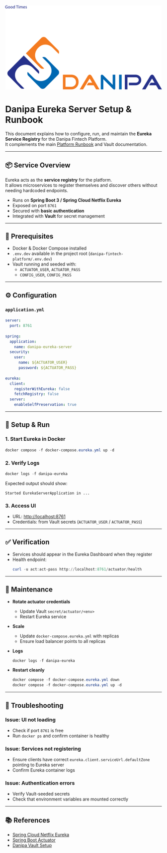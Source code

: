 # ![Danipa Logo](../images/danipa_logo.png)

# Danipa Eureka Server Setup & Runbook

This document explains how to configure, run, and maintain the **Eureka Service Registry** for the Danipa Fintech Platform.  
It complements the main [Platform Runbook](../Danipa_Platform_Stack_Runbook.md) and Vault documentation.

---

## 📦 Service Overview

Eureka acts as the **service registry** for the platform.  
It allows microservices to register themselves and discover others without needing hardcoded endpoints.

- Runs on **Spring Boot 3 / Spring Cloud Netflix Eureka**
- Exposed on port `8761`
- Secured with **basic authentication**
- Integrated with **Vault** for secret management

---

## 📌 Prerequisites

- Docker & Docker Compose installed  
- `.env.dev` available in the project root (`danipa-fintech-platform/.env.dev`)  
- Vault running and seeded with:
  - `ACTUATOR_USER`, `ACTUATOR_PASS`
  - `CONFIG_USER`, `CONFIG_PASS`

---

## ⚙️ Configuration

### `application.yml`

```yaml
server:
  port: 8761

spring:
  application:
    name: danipa-eureka-server
  security:
    user:
      name: ${ACTUATOR_USER}
      password: ${ACTUATOR_PASS}

eureka:
  client:
    registerWithEureka: false
    fetchRegistry: false
  server:
    enableSelfPreservation: true
```

---

## 🚀 Setup & Run

### 1. Start Eureka in Docker
```powershell
docker compose -f docker-compose.eureka.yml up -d
```

### 2. Verify Logs
```powershell
docker logs -f danipa-eureka
```

Expected output should show:
```
Started EurekaServerApplication in ...
```

### 3. Access UI
- URL: [http://localhost:8761](http://localhost:8761)  
- Credentials: from Vault secrets (`ACTUATOR_USER` / `ACTUATOR_PASS`)

---

## ✅ Verification

- Services should appear in the Eureka Dashboard when they register  
- Health endpoint:
  ```powershell
  curl -u act:act-pass http://localhost:8761/actuator/health
  ```

---

## 🔧 Maintenance

- **Rotate actuator credentials**
  - Update Vault `secret/actuator/<env>`
  - Restart Eureka service

- **Scale**
  - Update `docker-compose.eureka.yml` with replicas
  - Ensure load balancer points to all replicas

- **Logs**
  ```powershell
  docker logs -f danipa-eureka
  ```

- **Restart cleanly**
  ```powershell
  docker compose -f docker-compose.eureka.yml down
  docker compose -f docker-compose.eureka.yml up -d
  ```

---

## 🚨 Troubleshooting

### Issue: UI not loading
- Check if port `8761` is free  
- Run `docker ps` and confirm container is healthy  

### Issue: Services not registering
- Ensure clients have correct `eureka.client.serviceUrl.defaultZone` pointing to Eureka server  
- Confirm Eureka container logs  

### Issue: Authentication errors
- Verify Vault-seeded secrets  
- Check that environment variables are mounted correctly  

---

## 📚 References

- [Spring Cloud Netflix Eureka](https://spring.io/projects/spring-cloud-netflix)  
- [Spring Boot Actuator](https://docs.spring.io/spring-boot/docs/current/reference/html/actuator.html)  
- [Danipa Vault Setup](../Danipa_Vault_Runbook.md)  
